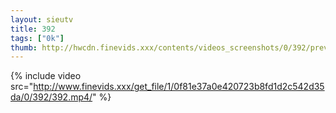 ```yaml
--- 
layout: sieutv
title: 392
tags: ["0k"]
thumb: http://hwcdn.finevids.xxx/contents/videos_screenshots/0/392/preview.mp4.jpg
---
```

{% include video src="http://www.finevids.xxx/get_file/1/0f81e37a0e420723b8fd1d2c542d35da/0/392/392.mp4/" %} 
